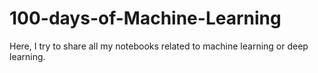 # 100-days-of-Machine-Learning
Here, I try to share all my notebooks related to machine learning or deep learning.
